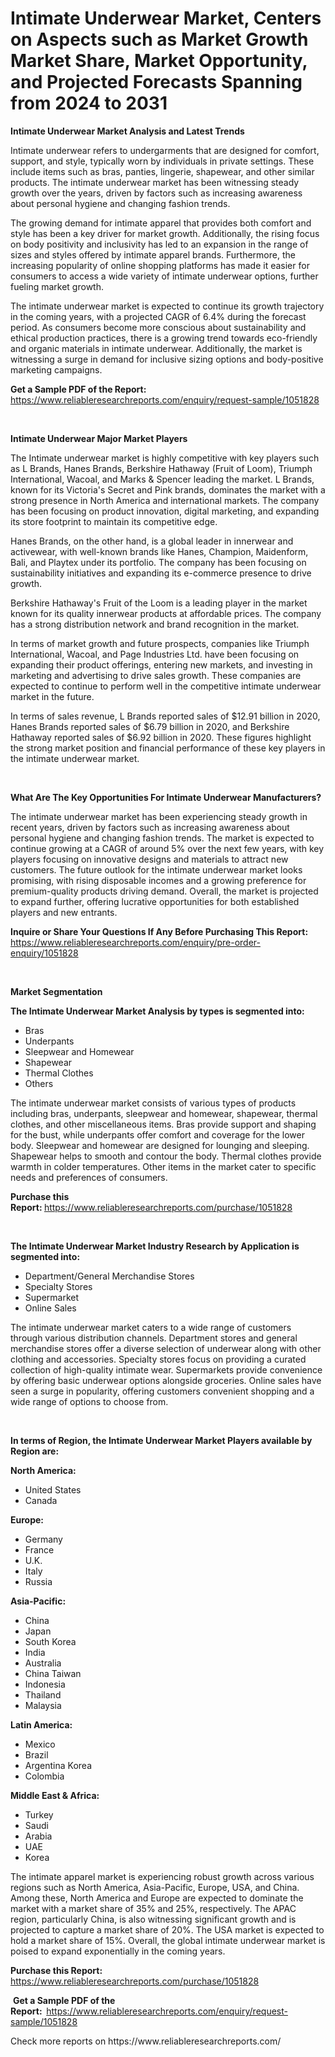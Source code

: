 <p><h1>Intimate Underwear Market, Centers on Aspects such as Market Growth Market Share, Market Opportunity, and Projected Forecasts Spanning from 2024 to 2031</h1></p><p><strong>Intimate Underwear Market Analysis and Latest Trends</strong></p>
<p><p>Intimate underwear refers to undergarments that are designed for comfort, support, and style, typically worn by individuals in private settings. These include items such as bras, panties, lingerie, shapewear, and other similar products. The intimate underwear market has been witnessing steady growth over the years, driven by factors such as increasing awareness about personal hygiene and changing fashion trends.</p><p>The growing demand for intimate apparel that provides both comfort and style has been a key driver for market growth. Additionally, the rising focus on body positivity and inclusivity has led to an expansion in the range of sizes and styles offered by intimate apparel brands. Furthermore, the increasing popularity of online shopping platforms has made it easier for consumers to access a wide variety of intimate underwear options, further fueling market growth.</p><p>The intimate underwear market is expected to continue its growth trajectory in the coming years, with a projected CAGR of 6.4% during the forecast period. As consumers become more conscious about sustainability and ethical production practices, there is a growing trend towards eco-friendly and organic materials in intimate underwear. Additionally, the market is witnessing a surge in demand for inclusive sizing options and body-positive marketing campaigns.</p></p>
<p><strong>Get a Sample PDF of the Report:&nbsp;</strong> <a href="https://www.reliableresearchreports.com/enquiry/request-sample/1051828">https://www.reliableresearchreports.com/enquiry/request-sample/1051828</a></p>
<p>&nbsp;</p>
<p><strong>Intimate Underwear Major Market Players</strong></p>
<p><p>The Intimate underwear market is highly competitive with key players such as L Brands, Hanes Brands, Berkshire Hathaway (Fruit of Loom), Triumph International, Wacoal, and Marks & Spencer leading the market. L Brands, known for its Victoria's Secret and Pink brands, dominates the market with a strong presence in North America and international markets. The company has been focusing on product innovation, digital marketing, and expanding its store footprint to maintain its competitive edge.</p><p>Hanes Brands, on the other hand, is a global leader in innerwear and activewear, with well-known brands like Hanes, Champion, Maidenform, Bali, and Playtex under its portfolio. The company has been focusing on sustainability initiatives and expanding its e-commerce presence to drive growth.</p><p>Berkshire Hathaway's Fruit of the Loom is a leading player in the market known for its quality innerwear products at affordable prices. The company has a strong distribution network and brand recognition in the market.</p><p>In terms of market growth and future prospects, companies like Triumph International, Wacoal, and Page Industries Ltd. have been focusing on expanding their product offerings, entering new markets, and investing in marketing and advertising to drive sales growth. These companies are expected to continue to perform well in the competitive intimate underwear market in the future.</p><p>In terms of sales revenue, L Brands reported sales of $12.91 billion in 2020, Hanes Brands reported sales of $6.79 billion in 2020, and Berkshire Hathaway reported sales of $6.92 billion in 2020. These figures highlight the strong market position and financial performance of these key players in the intimate underwear market.</p></p>
<p>&nbsp;</p>
<p><strong>What Are The Key Opportunities For Intimate Underwear Manufacturers?</strong></p>
<p><p>The intimate underwear market has been experiencing steady growth in recent years, driven by factors such as increasing awareness about personal hygiene and changing fashion trends. The market is expected to continue growing at a CAGR of around 5% over the next few years, with key players focusing on innovative designs and materials to attract new customers. The future outlook for the intimate underwear market looks promising, with rising disposable incomes and a growing preference for premium-quality products driving demand. Overall, the market is projected to expand further, offering lucrative opportunities for both established players and new entrants.</p></p>
<p><strong>Inquire or Share Your Questions If Any Before Purchasing This Report:</strong> <a href="https://www.reliableresearchreports.com/enquiry/pre-order-enquiry/1051828">https://www.reliableresearchreports.com/enquiry/pre-order-enquiry/1051828</a></p>
<p>&nbsp;</p>
<p><strong>Market Segmentation</strong></p>
<p><strong>The Intimate Underwear Market Analysis by types is segmented into:</strong></p>
<p><ul><li>Bras</li><li>Underpants</li><li>Sleepwear and Homewear</li><li>Shapewear</li><li>Thermal Clothes</li><li>Others</li></ul></p>
<p><p>The intimate underwear market consists of various types of products including bras, underpants, sleepwear and homewear, shapewear, thermal clothes, and other miscellaneous items. Bras provide support and shaping for the bust, while underpants offer comfort and coverage for the lower body. Sleepwear and homewear are designed for lounging and sleeping. Shapewear helps to smooth and contour the body. Thermal clothes provide warmth in colder temperatures. Other items in the market cater to specific needs and preferences of consumers.</p></p>
<p><strong>Purchase this Report:&nbsp;</strong><a href="https://www.reliableresearchreports.com/purchase/1051828">https://www.reliableresearchreports.com/purchase/1051828</a></p>
<p>&nbsp;</p>
<p><strong>The Intimate Underwear Market Industry Research by Application is segmented into:</strong></p>
<p><ul><li>Department/General Merchandise Stores</li><li>Specialty Stores</li><li>Supermarket</li><li>Online Sales</li></ul></p>
<p><p>The intimate underwear market caters to a wide range of customers through various distribution channels. Department stores and general merchandise stores offer a diverse selection of underwear along with other clothing and accessories. Specialty stores focus on providing a curated collection of high-quality intimate wear. Supermarkets provide convenience by offering basic underwear options alongside groceries. Online sales have seen a surge in popularity, offering customers convenient shopping and a wide range of options to choose from.</p></p>
<p>&nbsp;</p>
<p><strong>In terms of Region, the Intimate Underwear Market Players available by Region are:</strong></p>
<p>
    <p> <strong> North America: </strong>
        <ul>
            <li>United States</li>
            <li>Canada</li>
        </ul>
        </p> 
    <p> <strong> Europe: </strong>
        <ul>
            <li>Germany</li>
            <li>France</li>
            <li>U.K.</li>
            <li>Italy</li>
            <li>Russia</li>
        </ul>
        </p> 
    <p> <strong> Asia-Pacific: </strong>
        <ul>
            <li>China</li>
            <li>Japan</li>
            <li>South Korea</li>
            <li>India</li>
            <li>Australia</li>
            <li>China Taiwan</li>
            <li>Indonesia</li>
            <li>Thailand</li>
            <li>Malaysia</li>
        </ul>
        </p> 
    <p> <strong> Latin America: </strong>
        <ul>
            <li>Mexico</li>
            <li>Brazil</li>
            <li>Argentina Korea</li>
            <li>Colombia</li>
        </ul>
        </p> 
    <p> <strong> Middle East & Africa: </strong>
        <ul>
            <li>Turkey</li>
            <li>Saudi</li>
            <li>Arabia</li>
            <li>UAE</li>
            <li>Korea</li>
        </ul>
    </p>
    </p>
<p><p>The intimate apparel market is experiencing robust growth across various regions such as North America, Asia-Pacific, Europe, USA, and China. Among these, North America and Europe are expected to dominate the market with a market share of 35% and 25%, respectively. The APAC region, particularly China, is also witnessing significant growth and is projected to capture a market share of 20%. The USA market is expected to hold a market share of 15%. Overall, the global intimate underwear market is poised to expand exponentially in the coming years.</p></p>
<p><strong>Purchase this Report: </strong><a href="https://www.reliableresearchreports.com/purchase/1051828">https://www.reliableresearchreports.com/purchase/1051828</a></p>
<p>&nbsp;<strong>Get a Sample PDF of the Report:&nbsp;&nbsp;</strong><a href="https://www.reliableresearchreports.com/enquiry/request-sample/1051828">https://www.reliableresearchreports.com/enquiry/request-sample/1051828</a></p>
<p><strong></strong></p>
<p>Check more reports on https://www.reliableresearchreports.com/</p>